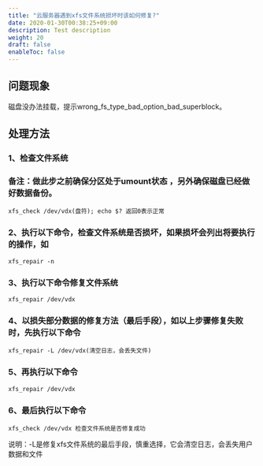 ```yaml
---
title: "云服务器遇到xfs文件系统损坏时该如何修复?"
date: 2020-01-30T00:38:25+09:00
description: Test description
weight: 20
draft: false
enableToc: false
---
```




## 问题现象

磁盘没办法挂载，提示wrong_fs_type_bad_option_bad_superblock。

## 处理方法

### 1、检查文件系统

### 备注：做此步之前确保分区处于umount状态 ，另外确保磁盘已经做好数据备份。

```
xfs_check /dev/vdx(盘符); echo $? 返回0表示正常
```

### 2、执行以下命令，检查文件系统是否损坏，如果损坏会列出将要执行的操作，如

```
xfs_repair -n
```

### 3、执行以下命令修复文件系统

```
xfs_repair /dev/vdx 
```

### 4、以损失部分数据的修复方法（最后手段），如以上步骤修复失败时，先执行以下命令

```
xfs_repair -L /dev/vdx(清空日志，会丢失文件)
```

### 5、再执行以下命令

```
xfs_repair /dev/vdx
```

### 6、最后执行以下命令

```
xfs_check /dev/vdx 检查文件系统是否修复成功
```

说明：-L是修复xfs文件系统的最后手段，慎重选择，它会清空日志，会丢失用户数据和文件


